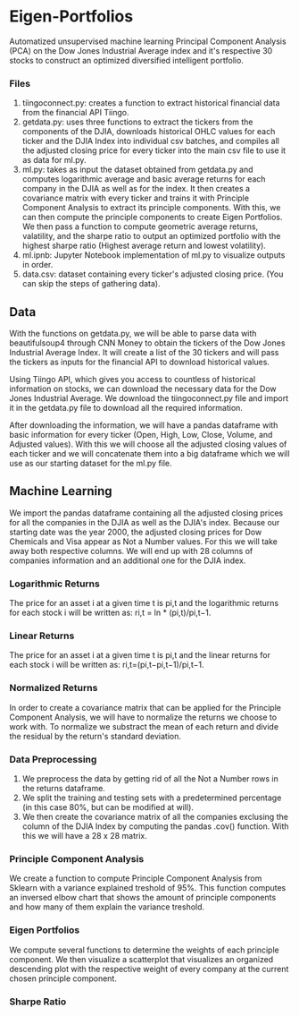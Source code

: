 # Eigen-Portfolios
Automatized unsupervised machine learning Principal Component Analysis (PCA) on the Dow Jones Industrial Average index and it's respective 30 stocks to construct an optimized diversified intelligent portfolio. 

### Files
1) tiingoconnect.py: creates a function to extract historical financial data from the financial API Tiingo. 
2) getdata.py: uses three functions to extract the tickers from the components of the DJIA, downloads historical OHLC values for each ticker and the DJIA Index into individual csv batches, and compiles all the adjusted closing price for every ticker into the main csv file to use it as data for ml.py.
3) ml.py: takes as input the dataset obtained from getdata.py and computes logarithmic average and basic average returns for each company in the DJIA as well as for the index. It then creates a covariance matrix with every ticker and trains it with Principle Component Analysis to extract its principle components. With this, we can then compute the principle components to create Eigen Portfolios. We then pass a function to compute geometric average returns, valatility, and the sharpe ratio to output an optimized portfolio with the highest sharpe ratio (Highest average return and lowest volatility).
4) ml.ipnb: Jupyter Notebook implementation of ml.py to visualize outputs in order.
5) data.csv: dataset containing every ticker's adjusted closing price. (You can skip the steps of gathering data).

## Data
With the functions on getdata.py, we will be able to parse data with beautifulsoup4 through CNN Money to obtain the tickers of the Dow Jones Industrial Average Index. It will create a list of the 30 tickers and will pass the tickers as inputs for the financial API to download historical values.

Using Tiingo API, which gives you access to countless of historical information on stocks, we can download the necessary data for the Dow Jones Industrial Average. We download the tiingoconnect.py file and import it in the getdata.py file to download all the required information.

After downloading the information, we will have a pandas dataframe with basic information for every ticker (Open, High, Low, Close, Volume, and Adjusted values). With this we will choose all the adjusted closing values of each ticker and we will concatenate them into a big dataframe which we will use as our starting dataset for the ml.py file.

## Machine Learning
We import the pandas dataframe containing all the adjusted closing prices for all the companies in the DJIA as well as the DJIA's index. Because our starting date was the year 2000, the adjusted closing prices for Dow Chemicals and Visa appear as Not a Number values. For this we will take away both respective columns. We will end up with 28 columns of companies information and an additional one for the DJIA index.

### Logarithmic Returns
The price for an asset i at a given time t is pi,t and the logarithmic returns for each stock i will be written as:
ri,t = ln * (pi,t)/pi,t−1.

### Linear Returns
The price for an asset i at a given time t is pi,t and the linear returns for each stock i will be written as:
ri,t=(pi,t−pi,t−1)/pi,t−1.

### Normalized Returns
In order to create a covariance matrix that can be applied for the Principle Component Analysis, we will have to normalize the returns we choose to work with.
To normalize we substract the mean of each return and divide the residual by the return's standard deviation.

### Data Preprocessing
1) We preprocess the data by getting rid of all the Not a Number rows in the returns dataframe.
2) We split the training and testing sets with a predetermined percentage (in this case 80%, but can be modified at will).
3) We then create the covariance matrix of all the companies exclusing the column of the DJIA Index by computing the pandas .cov() function. With this we will have a 28 x 28 matrix.

### Principle Component Analysis
We create a function to compute Principle Component Analysis from Sklearn with a variance explained treshold of 95%.
This function computes an inversed elbow chart that shows the amount of principle components and how many of them explain the variance treshold. 

### Eigen Portfolios
We compute several functions to determine the weights of each principle component. We then visualize a scatterplot that visualizes an organized descending plot with the respective weight of every company at the current chosen principle component. 

### Sharpe Ratio
